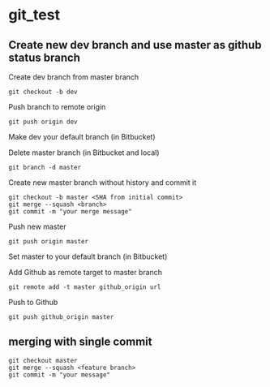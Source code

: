 # git_test

## Create new dev branch and use master as github status branch

Create dev branch from master branch

```shell
git checkout -b dev
```

Push branch to remote origin

```shell
git push origin dev
```

Make dev your default branch (in Bitbucket)

Delete master branch (in Bitbucket and local)

```shell
git branch -d master
```

Create new master branch without history and commit it

```shell
git checkout -b master <SHA from initial commit>
git merge --squash <branch>
git commit -m "your merge message"
```

Push new master

```shell
git push origin master
```

Set master to your default branch (in Bitbucket)

Add Github as remote target to master branch

```shell
git remote add -t master github_origin url
```

Push to Github

```shell
git push github_origin master
```

## merging with single commit



```shell
git checkout master
git merge --squash <feature branch>
git commit -m "your message"
```


